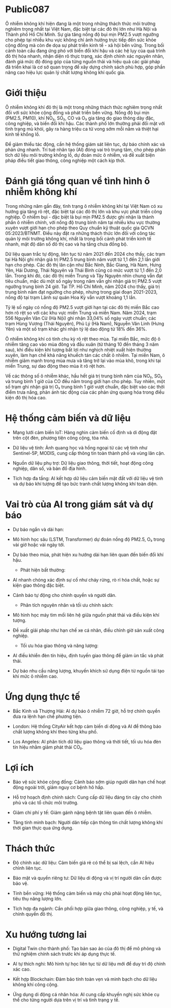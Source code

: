 # Public087

Ô nhiễm không khí hiện đang là một trong những thách thức môi trường nghiêm trọng nhất tại Việt Nam, đặc biệt tại các đô thị lớn như Hà Nội và Thành phố Hồ Chí Minh. Sự gia tăng nồng độ bụi mịn PM2.5 vượt ngưỡng cho phép tại nhiều khu vực không chỉ ảnh hưởng trực tiếp đến sức khỏe cộng đồng mà còn đe dọa sự phát triển kinh tế - xã hội bền vững. Trong bối cảnh toàn cầu đang ứng phó với biến đổi khí hậu và các hệ lụy của quá trình đô thị hóa nhanh, nhận diện rõ thực trạng, xác định chính xác nguyên nhân, đánh giá mức độ đóng góp của từng nguồn thải và hiệu quả các giải pháp đã triển khai là cơ sở quan trọng để xây dựng chính sách phù hợp, góp phần nâng cao hiệu lực quản lý chất lượng không khí quốc gia.

# Giới thiệu

Ô nhiễm không khí đô thị là một trong những thách thức nghiêm trọng nhất đối với sức khỏe cộng đồng và phát triển bền vững. Nồng độ bụi mịn (PM2.5, PM10), khí NO₂, SO₂, CO và O₃ gia tăng do giao thông dày đặc, công nghiệp, và biến đổi khí hậu. Các thành phố lớn thường phải đối mặt với tình trạng mù khói, gây ra hàng triệu ca tử vong sớm mỗi năm và thiệt hại kinh tế khổng lồ.

Để giảm thiểu tác động, cần hệ thống giám sát liên tục, dự báo chính xác và phản ứng nhanh. Trí tuệ nhân tạo (AI) đóng vai trò trung tâm, cho phép phân tích dữ liệu môi trường khổng lồ, dự đoán mức ô nhiễm, và đề xuất biện pháp điều tiết giao thông, công nghiệp một cách kịp thời.

# Đánh giá tổng quan về tình hình ô nhiễm không khí

Trong những năm gần đây, tình trạng ô nhiễm không khí tại Việt Nam có xu hướng gia tăng rõ rệt, đặc biệt tại các đô thị lớn và khu vực phát triển công nghiệp. Ô nhiễm bụi - đặc biệt là bụi mịn PM2.5 được ghi nhận là thành phần ô nhiễm chính, với nồng độ trung bình năm tại nhiều khu vực thường xuyên vượt giới hạn cho phép theo Quy chuẩn kỹ thuật quốc gia QCVN 05:2023/BTNMT. Điều này đặt ra những thách thức lớn đối với công tác quản lý môi trường không khí, nhất là trong bối cảnh phát triển kinh tế nhanh, mật độ dân số đô thị cao và hạ tầng chưa đồng bộ.

Dữ liệu quan trắc tự động, liên tục từ năm 2021 đến 2024 cho thấy, các trạm tại Hà Nội ghi nhận giá trị PM2.5 trung bình năm vượt từ 1,1 đến 2,1 lần giới hạn cho phép. Các đô thị lân cận như Bắc Ninh, Bắc Giang, Hà Nam, Hưng Yên, Hải Dương, Thái Nguyên và Thái Bình cũng có mức vượt từ 1,1 đến 2,0 lần. Trong khi đó, các đô thị miền Trung và Tây Nguyên nhìn chung vẫn đạt tiêu chuẩn, mặc dù một số ngày trong năm vẫn ghi nhận giá trị PM2.5 vượt ngưỡng trung bình 24 giờ. Tại TP. Hồ Chí Minh, năm 2024 cho thấy, giá trị trung bình năm đạt ngưỡng cho phép, nhưng trong giai đoạn 2021-2023, nồng độ tại trạm Lãnh sự quán Hoa Kỳ vẫn vượt khoảng 1,1 lần.

Tỷ lệ số ngày có nồng độ PM2.5 vượt giới hạn tại các đô thị miền Bắc cao hơn rõ rệt so với các khu vực miền Trung và miền Nam. Năm 2024, trạm 556 Nguyễn Văn Cừ (Hà Nội) ghi nhận 33,04% số ngày vượt chuẩn; các trạm Hùng Vương (Thái Nguyên), Phủ Lý (Hà Nam), Nguyễn Văn Linh (Hưng Yên) và một số trạm khác ghi nhận tỷ lệ dao động từ 18% đến 36%.

Ô nhiễm không khí có tính chu kỳ rõ rệt theo mùa. Tại miền Bắc, mức độ ô nhiễm tăng cao vào mùa đông và đầu xuân (từ tháng 10 đến tháng 3 năm sau), khi điều kiện khí tượng bất lợi như nghịch nhiệt xuất hiện thường xuyên, làm hạn chế khả năng khuếch tán các chất ô nhiễm. Tại miền Nam, ô nhiễm giảm mạnh trong mùa mưa và tăng trở lại vào mùa khô, trong khi tại miền Trung, sự dao động theo mùa ít rõ rệt hơn.

Về các thông số ô nhiễm khác, hầu hết giá trị trung bình năm của NO₂, SO₂ và trung bình 1 giờ của CO đều nằm trong giới hạn cho phép. Tuy nhiên, một số trạm ghi nhận giá trị O₃ trung bình 1 giờ vượt chuẩn, đặc biệt vào các thời điểm trưa nắng, phản ánh tác động của các phản ứng quang hóa trong điều kiện đô thị hóa cao.

# Hệ thống cảm biến và dữ liệu

  * Mạng lưới cảm biến IoT: Hàng nghìn cảm biến cố định và di động đặt trên cột đèn, phương tiện công cộng, tòa nhà.

  * Dữ liệu vệ tinh: Ảnh quang học và hồng ngoại từ các vệ tinh như Sentinel-5P, MODIS, cung cấp thông tin toàn thành phố và vùng lân cận.

  * Nguồn dữ liệu phụ trợ: Dữ liệu giao thông, thời tiết, hoạt động công nghiệp, dân số, và bản đồ địa hình.

  * Tích hợp đa tầng: AI kết hợp dữ liệu cảm biến mặt đất với dữ liệu vệ tinh và dự báo khí tượng để tạo bức tranh chất lượng không khí toàn diện.


# Vai trò của AI trong giám sát và dự báo

  * Dự báo ngắn và dài hạn:

* Mô hình học sâu (LSTM, Transformer) dự đoán nồng độ PM2.5, O₃ trong vài giờ hoặc vài ngày tới.

* Dự báo theo mùa, phát hiện xu hướng dài hạn liên quan đến biến đổi khí hậu.

  * Phát hiện bất thường:

* AI nhanh chóng xác định sự cố như cháy rừng, rò rỉ hóa chất, hoặc sự kiện giao thông đặc biệt.

* Cảnh báo tự động cho chính quyền và người dân.

  * Phân tích nguyên nhân và tối ưu chính sách:

* Mô hình học máy tìm mối liên hệ giữa nguồn phát thải và điều kiện khí tượng.

* Đề xuất giải pháp như hạn chế xe cá nhân, điều chỉnh giờ sản xuất công nghiệp.

  * Tối ưu hóa giao thông và năng lượng:

* AI điều khiển đèn tín hiệu, định tuyến giao thông để giảm ùn tắc và phát thải.

* Dự báo nhu cầu năng lượng, khuyến khích sử dụng điện từ nguồn tái tạo khi mức ô nhiễm cao.


# Ứng dụng thực tế

  * Bắc Kinh và Thượng Hải: AI dự báo ô nhiễm 72 giờ, hỗ trợ chính quyền đưa ra lệnh hạn chế phương tiện.

  * London: Hệ thống CityAir kết hợp cảm biến di động và AI để thông báo chất lượng không khí theo từng khu phố.

  * Los Angeles: AI phân tích dữ liệu giao thông và thời tiết, tối ưu hóa đèn tín hiệu nhằm giảm phát thải CO₂.


# Lợi ích

  * Bảo vệ sức khỏe cộng đồng: Cảnh báo sớm giúp người dân hạn chế hoạt động ngoài trời, giảm nguy cơ bệnh hô hấp.

  * Hỗ trợ hoạch định chính sách: Cung cấp dữ liệu đáng tin cậy cho chính phủ và các tổ chức môi trường.

  * Giảm chi phí y tế: Giảm gánh nặng bệnh tật liên quan đến ô nhiễm.

  * Tăng tính minh bạch: Người dân tiếp cận thông tin chất lượng không khí thời gian thực qua ứng dụng.


# Thách thức

  * Độ chính xác dữ liệu: Cảm biến giá rẻ có thể bị sai lệch, cần AI hiệu chỉnh liên tục.

  * Bảo mật và quyền riêng tư: Dữ liệu di động và vị trí người dân cần được bảo vệ.

  * Tính bền vững: Hệ thống cảm biến và máy chủ phải hoạt động liên tục, tiêu thụ năng lượng lớn.

  * Tích hợp đa ngành: Cần phối hợp giữa giao thông, công nghiệp, y tế, và chính quyền đô thị.


# Xu hướng tương lai

  * Digital Twin cho thành phố: Tạo bản sao ảo của đô thị để mô phỏng và thử nghiệm chính sách trước khi áp dụng thực tế.

  * AI tự thích nghi: Mô hình tự học liên tục từ dữ liệu mới để duy trì độ chính xác cao.

  * Kết hợp Blockchain: Đảm bảo tính toàn vẹn và minh bạch cho dữ liệu không khí công cộng.

  * Ứng dụng di động cá nhân hóa: AI cung cấp khuyến nghị sức khỏe cụ thể cho từng người dựa trên vị trí và tình trạng y tế.